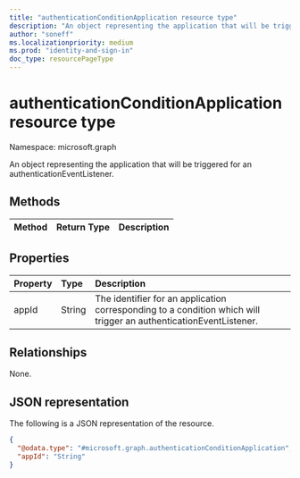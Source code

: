 ```yaml
---
title: "authenticationConditionApplication resource type"
description: "An object representing the application that will be triggered for an authenticationEventListener."
author: "soneff"
ms.localizationpriority: medium
ms.prod: "identity-and-sign-in"
doc_type: resourcePageType
---
```


# authenticationConditionApplication resource type

Namespace: microsoft.graph

An object representing the application that will be triggered for an authenticationEventListener.

## Methods

| Method       | Return Type | Description |
|:-------------|:------------|:------------|

## Properties
|Property|Type|Description|
|:---|:---|:---|
|appId|String|The identifier for an application corresponding to a condition which will trigger an authenticationEventListener.|

## Relationships
None.

## JSON representation
The following is a JSON representation of the resource.
<!-- {
  "blockType": "resource",
  "keyProperty": "id",
  "@odata.type": "microsoft.graph.authenticationConditionApplication",
  "openType": false
}
-->
``` json
{
  "@odata.type": "#microsoft.graph.authenticationConditionApplication",
  "appId": "String"
}
```

